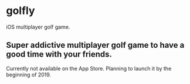 # golfly
iOS multiplayer golf game.

Super addictive multiplayer golf game to have a good time with your friends.
----------------------------------------------------------------------------------------
Currently not available on the App Store. Planning to launch it by the beginning of 2019.

